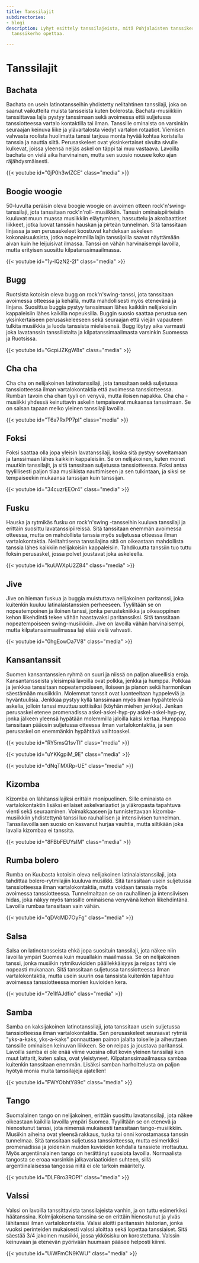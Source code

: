 ```yaml
---
title: Tanssilajit
subdirectories:
- blogi
description: Lyhyt esittely tanssilajeista, mitä Pohjalaisten tanssikerho ja Hämäläis-Osakunnan
  tanssikerho opettaa.

---
```

# Tanssilajit

## Bachata

Bachata on usein latinotansseihin yhdistetty nelitahtinen tanssilaji, joka on saanut vaikutteita muista tansseista kuten bolerosta. Bachata-musiikkiin tanssittavaa lajia pystyy tanssimaan sekä avoimessa että suljetussa tanssiotteessa vartalo kontaktilla tai ilman. Tanssille ominaista on varsinkin seuraajan keinuva liike ja ylävartalosta viedyt vartalon rotaatiot. Viemisen vahvasta roolista huolimatta tanssi tarjoaa monta hyvää kohtaa koristella tanssia ja nauttia siitä. Perusaskeleet ovat yksinkertaiset sivulta sivulle kulkevat, joissa yleensä neljäs askel on täppi tai muu vastaava. Lavoilla bachata on vielä aika harvinainen, mutta sen suosio nousee koko ajan räjähdysmäisesti.

{{< youtube id="0jP0h3wIZCE" class="media" >}}

## Boogie woogie

50-luvulta peräisin oleva boogie woogie on avoimen otteen rock'n'swing-tanssilaji, jota tanssitaan rock'n'roll- musiikkiin. Tanssin ominaispiirteisiin kuuluvat muun muassa musiikkiin eläytyminen, hassuttelu ja akrobaattiset liikkeet, jotka luovat tanssiin hauskan ja pirteän tunnelman. Sitä tanssitaan linjassa ja sen perusaskeleet koostuvat kahdeksan askeleen kokonaisuuksista, jotka nopeimmilla lajin tanssijoilla saavat näyttämään aivan kuin he leijuisivat ilmassa. Tanssi on vähän harvinaisempi lavoilla, mutta erityisen suosittu kilpatanssimaailmassa.

{{< youtube id="1y-lQzN2-2I" class="media" >}}

## Bugg

Ruotsista kotoisin oleva bugg on rock'n'swing-tanssi, jota tanssitaan avoimessa otteessa ja kehällä, mutta mahdollisesti myös etenevänä ja linjana. Suosittua buggia pystyy tanssimaan lähes kaikkiin nelijakoisiin kappaleisiin lähes kaikilla nopeuksilla. Buggin suosio saattaa perustua sen yksinkertaiseen perusaskeleeseen sekä seuraajan että viejän vapauteen tulkita musiikkia ja luoda tanssista mieleisensä. Bugg löytyy aika varmasti joka lavatanssin tanssilistalta ja kilpatanssimaailmasta varsinkin Suomessa ja Ruotsissa.

{{< youtube id="GcpiJZKgW8s" class="media" >}}

## Cha cha

Cha cha on nelijakoinen latinotanssilaji, jota tanssitaan sekä suljetussa tanssiotteessa ilman vartalokontaktia että avoimessa tanssiotteessa. Rumban tavoin cha chan tyyli on venyvä, mutta iloisen napakka. Cha cha -musiikki yhdessä keinuttavin askelin tempaisevat mukaansa tanssimaan. Se on salsan tapaan melko yleinen tanssilaji lavoilla.

{{< youtube id="T6a7RxPP7pI" class="media" >}}

## Foksi

Foksi saattaa olla jopa yleisin lavatanssilaji, koska sitä pystyy soveltamaan ja tanssimaan lähes kaikkiin kappaleisiin. Se on nelijakoinen, kuten monet muutkin tanssilajit, ja sitä tanssitaan suljetussa tanssiotteessa. Foksi antaa tyylillisesti paljon tilaa musiikista nauttimiseen ja sen tulkintaan, ja siksi se tempaiseekin mukaansa tanssijan kuin tanssijan.

{{< youtube id="34cuzrEEOr4" class="media" >}}

## Fusku

Hauska ja rytmikäs fusku on rock'n'swing -tansseihin kuuluva tanssilaji ja erittäin suosittu lavatanssipiireissä. Sitä tanssitaan enemmän avoimessa otteessa, mutta on mahdollista tanssia myös suljetussa otteessa ilman vartalokontaktia. Nelitahtisena tanssilajina sitä on oikeastaan mahdollista tanssia lähes kaikkiin nelijakoisiin kappaleisiin. Tahdikuutta tanssiin tuo tuttu foksin perusaskel, jossa polvet joustavat joka askeleella.

{{< youtube id="kuUWXpU2Z84" class="media" >}}

## Jive

Jive on hieman fuskua ja buggia muistuttava nelijakoinen paritanssi, joka kuitenkin kuuluu latinalaistanssien perheeseen. Tyyliltään se on nopeatempoinen ja iloinen tanssi, jonka perustekniikka ja oikeaoppinen kehon liikehdintä tekee vähän haastavaksi paritanssiksi. Sitä tanssitaan nopeatempoiseen swing-musiikkiin. Jive on lavoilla vähän harvinaisempi, mutta kilpatanssimaailmassa laji elää vielä vahvasti.

{{< youtube id="0hgEowDa7V8" class="media" >}}

## Kansantanssit

Suomen kansantanssien ryhmä on suuri ja niissä on paljon alueellisia eroja. Kansantansseista yleisimpiä lavoilla ovat polkka, jenkka ja humppa. Polkkaa ja jenkkaa tanssitaan nopeatempoiseen, iloiseen ja pianon sekä harmonikan säestämään musiikkiin. Molemmat tanssit ovat luonteeltaan hyppeleviä ja hyväntuulisia. Jenkkaa pystyy kyllä tanssimaan myös ilman hypähteleviä askelia, jolloin tanssi muuttuu sottiisiksi (köyhän miehen jenkka). Jenkan perusaskel etenee promenadissa askel-askel-hyp-py askel-askel-hyp-py, jonka jälkeen yleensä hypätään molemmilla jaloilla kaksi kertaa. Humppaa tanssitaan pääosin suljetussa otteessa ilman vartalokontaktia, ja sen perusaskel on enemmänkin hypähtävä vaihtoaskel.

{{< youtube id="RY5msQ1svTI" class="media" >}}

{{< youtube id="uYKKgpiM_9E" class="media" >}}

{{< youtube id="dNqTMXRp-UE" class="media" >}}

## Kizomba

Kizomba on lähitanssilajiksi erittäin monipuolinen. Sille ominaista on vartalokontaktin lisäksi erilaiset askelvariaatiot ja yläkropasta tapahtuva vienti sekä seuraaminen. Voimakkaaseen ja tunnistettavaan kizomba-musiikkiin yhdistettynä tanssi luo rauhallisen ja intensiivisen tunnelman. Tanssilavoilla sen suosio on kasvanut hurjaa vauhtia, mutta siltikään joka lavalla kizombaa ei tanssita.

{{< youtube id="8FBbFEUYsIM" class="media" >}}

## Rumba bolero

Rumba on Kuubasta kotoisin oleva nelijakoinen latinalaistanssilaji, jota tahdittaa bolero-rytmilajiin kuuluva musiikki. Sitä tanssitaan usein suljetussa tanssiotteessa ilman vartalokontaktia, mutta voidaan tanssia myös avoimessa tanssiotteessa. Tunnelmaltaan se on rauhallinen ja intensiivisen hidas, joka näkyy myös tanssille ominaisena venyvänä kehon liikehdintänä. Lavoilla rumbaa tanssitaan vain vähän.

{{< youtube id="qDVcMD7OyFg" class="media" >}}

## Salsa

Salsa on latinotansseista ehkä jopa suosituin tanssilaji, jota näkee niin lavoilla ympäri Suomea kuin muuallakin maailmassa. Se on nelijakoinen tanssi, jonka musiikin rytmikuvioiden päällekkäisyys ja reipas tahti vie nopeasti mukanaan. Sitä tanssitaan suljetussa tanssiotteessa ilman vartalokontaktia, mutta usein suurin osa tanssista kuitenkin tapahtuu avoimessa tanssiotteessa monien kuvioiden kera.

{{< youtube id="7e1lfAJdfio" class="media" >}}

## Samba

Samba on kaksijakoinen latinotanssilaji, jota tanssitaan usein suljetussa tanssiotteessa ilman vartalokontaktia. Sen perusaskeleet seuraavat rytmiä "yks-a-kaks, yks-a-kaks" ponnauttaen painon jalalta toiselle ja aiheuttaen tanssille ominaisen keinuvan liikkeen. Se on reipas ja joustava paritanssi. Lavoilla samba ei ole enää viime vuosina ollut kovin yleinen tanssilaji kun muut lattarit, kuten salsa, ovat yleistyneet. Kilpatanssimaailmassa sambaa kuitenkin tanssitaan enemmän. Lisäksi samban harhoittelusta on paljon hyötyä monia muita tanssilajeja ajatellen!

{{< youtube id="FWYObhtY89c" class="media" >}}

## Tango

Suomalainen tango on nelijakoinen, erittäin suosittu lavatanssilaji, jota näkee oikeastaan kaikilla lavoilla ympäri Suomea. Tyyliltään se on etenevä ja hienostunut tanssi, jota nimensä mukaisesti tanssitaan tango-musiikkiin. Musiikin aiheina ovat yleensä rakkaus, tuska tai onni korostamassa tanssin tunnelmaa. Sitä tanssitaan suljetussa tanssiotteessa, mutta esimerkiksi promenadissa ja joidenkin muiden kuvioiden kohdalla tanssiote irrottautuu. Myös argentiinalainen tango on herättänyt suosiota lavoilla. Normaalista tangosta se eroaa varsinkin jalkavariaatioiden suhteen, sillä argentiinalaisessa tangossa niitä ei ole tarkoin määritelty.

{{< youtube id="DLF8ro3ROPI" class="media" >}}

## Valssi

Valssi on lavoilla tanssittavista tanssilajeista vanhin, ja on tuttu esimerkiksi häätanssina. Kolmijakoisena tanssina se on erittäin hienostunut ja ylväs lähitanssi ilman vartalokontaktia. Valssi aloitti paritanssin historian, jonka vuoksi perinteiden mukaisesti valssi aloittaa sekä lopettaa tanssiaiset. Sitä säestää 3/4 jakoinen musiikki, jossa ykkösisku on korostettuna. Valssin keinuvaan ja etenevän pyörivään huumaan pääsee helposti kiinni.

{{< youtube id="UiWFmCN9KWU" class="media" >}}

<!-- 1) minkälainen tanssi, millä kurssilla opetetaan, kuinka yleinen,  -->